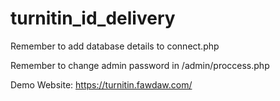 # turnitin_id_delivery

Remember to add database details to connect.php

Remember to change admin password in /admin/proccess.php

Demo Website: https://turnitin.fawdaw.com/